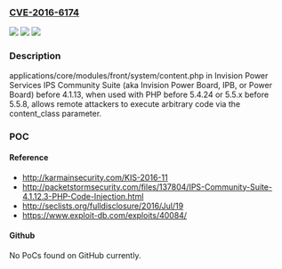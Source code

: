 ### [CVE-2016-6174](https://cve.mitre.org/cgi-bin/cvename.cgi?name=CVE-2016-6174)
![](https://img.shields.io/static/v1?label=Product&message=n%2Fa&color=blue)
![](https://img.shields.io/static/v1?label=Version&message=n%2Fa&color=blue)
![](https://img.shields.io/static/v1?label=Vulnerability&message=n%2Fa&color=brighgreen)

### Description

applications/core/modules/front/system/content.php in Invision Power Services IPS Community Suite (aka Invision Power Board, IPB, or Power Board) before 4.1.13, when used with PHP before 5.4.24 or 5.5.x before 5.5.8, allows remote attackers to execute arbitrary code via the content_class parameter.

### POC

#### Reference
- http://karmainsecurity.com/KIS-2016-11
- http://packetstormsecurity.com/files/137804/IPS-Community-Suite-4.1.12.3-PHP-Code-Injection.html
- http://seclists.org/fulldisclosure/2016/Jul/19
- https://www.exploit-db.com/exploits/40084/

#### Github
No PoCs found on GitHub currently.

